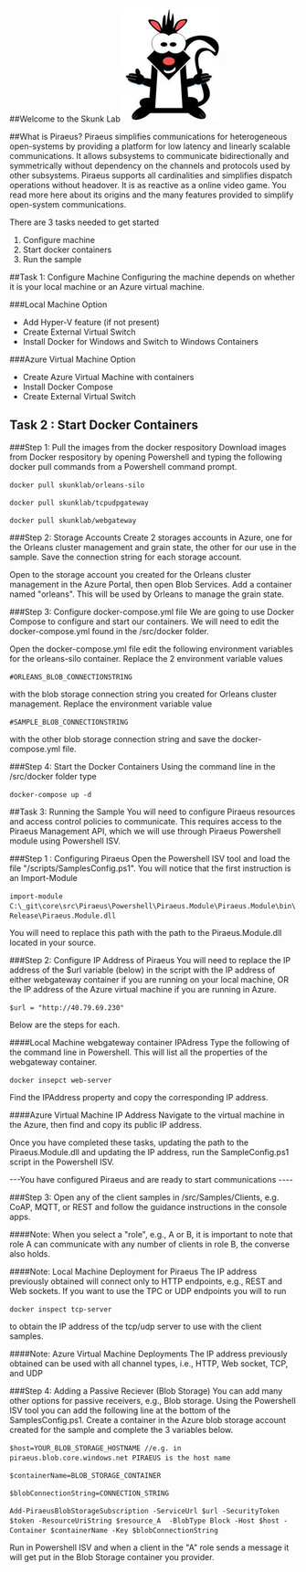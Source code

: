 ##Welcome to the Skunk Lab
![](/docs/images/skunklab.jpg "")

##What is Piraeus?
Piraeus simplifies communications for heterogeneous open-systems by providing a platform for low latency and linearly scalable communications.  It allows subsystems to communicate bidirectionally and symmetrically without dependency on the channels and protocols used by other subsystems.  Piraeus supports all cardinalities and simplifies dispatch operations without headover. It is as reactive as a online video game.  You read more here about its origins and the many features provided to simplify open-system communications.


There are 3 tasks needed to get started
1. Configure machine
2. Start docker containers
3. Run the sample


##Task 1: Configure Machine
Configuring the machine depends on whether it is your local machine or an Azure virtual machine.

###Local Machine Option

- Add Hyper-V feature (if not present)
- Create External Virtual Switch
- Install Docker for Windows and Switch to Windows Containers

###Azure Virtual Machine Option
- Create Azure Virtual Machine with containers
- Install Docker Compose
- Create External Virtual Switch


## Task 2 : Start Docker Containers
###Step 1: Pull the images from the docker respository
Download images from Docker respository by opening Powershell and typing the following docker pull commands from a Powershell command prompt.

`docker pull skunklab/orleans-silo`

`docker pull skunklab/tcpudpgateway`

`docker pull skunklab/webgateway`

###Step 2: Storage Accounts
Create 2 storages accounts in Azure, one for the Orleans cluster management and grain state, the other for our use in the sample.  Save the connection string for each storage account.

Open to the storage account you created for the Orleans cluster management in the Azure Portal, then open Blob Services.  Add a container named "orleans".  This will be used by Orleans to manage the grain state.

###Step 3: Configure docker-compose.yml file
We are going to use Docker Compose to configure and start our containers.  We will need to edit the docker-compose.yml found in the /src/docker folder.

Open the docker-compose.yml file edit the following environment variables for the orleans-silo container.  Replace the 2 environment variable values  

`#ORLEANS_BLOB_CONNECTIONSTRING`

with the blob storage connection string you created for Orleans cluster management. Replace the environment variable value

`#SAMPLE_BLOB_CONNECTIONSTRING`

with the other blob storage connection string and save the docker-compose.yml file.

###Step 4: Start the Docker Containers
Using the command line in the /src/docker folder type

`docker-compose up -d`

##Task 3: Running the Sample
You will need to configure Piraeus resources and access control policies to communicate.  This requires access to the Piraeus Management API, which we will use through Piraeus Powershell module using Powershell ISV.

###Step 1 : Configuring Piraeus
Open the Powershell ISV tool and load the file "/scripts/SamplesConfig.ps1".  You will notice that the first instruction is an Import-Module

`import-module C:\_git\core\src\Piraeus\Powershell\Piraeus.Module\Piraeus.Module\bin\Release\Piraeus.Module.dll`

You will need to replace this path with the path to the Piraeus.Module.dll located in your source.

###Step 2: Configure IP Address of Piraeus
You will need to replace the IP address of the $url variable (below) in the script with the IP address of either webgateway container if you are running on your local machine, OR the IP address of the Azure virtual machine if you are running in Azure.

`$url = "http://40.79.69.230"`

Below are the steps for each.

####Local Machine webgateway container IPAdress
Type the following of the command line in Powershell.  This will list all the properties of the webgateway container.  

`docker insepct web-server`

Find the IPAddress property and copy the corresponding IP address.

####Azure Virtual Machine IP Address
Navigate to the virtual machine in the Azure, then find and copy its public IP address.

Once you have completed these tasks, updating the path to the Piraeus.Module.dll and updating the IP address, run the SampleConfig.ps1 script in the Powershell ISV.

---You have configured Piraeus and are ready to start communications ----

###Step 3: Open any of the client samples in /src/Samples/Clients, e.g. CoAP, MQTT, or REST and follow the guidance instructions in the console apps.  

####Note: When you select a "role", e.g., A or B, it is important to note that role A can communicate with any number of clients in role B, the converse also holds.

####Note:  Local Machine Deployment for Piraeus
The IP address previously obtained will connect only to HTTP endpoints, e.g., REST and Web sockets.  If you want to use the TPC or UDP endpoints you will to run

`docker inspect tcp-server`

to obtain the IP address of the tcp/udp server to use with the client samples.

####Note: Azure Virtual Machine Deployments
The IP address previously obtained can be used with all channel types, i.e., HTTP, Web socket, TCP, and UDP

###Step 4: Adding a Passive Reciever (Blob Storage)
You can add many other options for passive receivers, e.g., Blob storage.  Using the Powershell ISV tool you can add the following line at the bottom of the SamplesConfig.ps1.  Create a container in the Azure blob storage account created for the sample and complete the 3 variables below.

`$host=YOUR_BLOB_STORAGE_HOSTNAME //e.g. in piraeus.blob.core.windows.net PIRAEUS is the host name`

`$containerName=BLOB_STORAGE_CONTAINER`

`$blobConnectionString=CONNECTION_STRING`

`Add-PiraeusBlobStorageSubscription -ServiceUrl $url -SecurityToken $token -ResourceUriString $resource_A  -BlobType Block -Host $host -Container $containerName -Key $blobConnectionString`

Run in Powershell ISV and when a client in the "A" role sends a message it will get put in the Blob Storage container you provider.





































